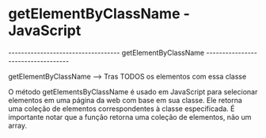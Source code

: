 # getElementByClassName - JavaScript


----------------------------------- getElementByClassName -----------------------------------

getElementByClassName --> Tras TODOS os elementos com essa classe


O método getElementsByClassName é usado em JavaScript para selecionar elementos em uma página da web com base em sua classe. Ele retorna uma coleção de elementos correspondentes à classe especificada. É importante notar que a função retorna uma coleção de elementos, não um array.